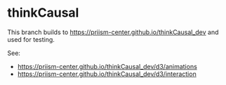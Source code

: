 # thinkCausal

This branch builds to https://priism-center.github.io/thinkCausal_dev and used for testing.

See:
- https://priism-center.github.io/thinkCausal_dev/d3/animations
- https://priism-center.github.io/thinkCausal_dev/d3/interaction
